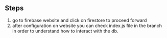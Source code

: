 ## Steps

1. go to firebase website and click on firestore to proceed forward
2. after configuration on website you can check index.js file in the branch in order to understand how to interact with the db.
